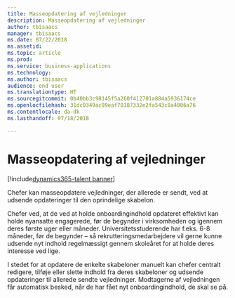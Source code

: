 ```yaml
---
title: Masseopdatering af vejledninger
description: Masseopdatering af vejledninger
author: tbisaacs
manager: tbisaacs
ms.date: 07/22/2018
ms.assetid: 
ms.topic: article
ms.prod: 
ms.service: business-applications
ms.technology: 
ms.author: tbisaacs
audience: end user
ms.translationtype: HT
ms.sourcegitcommit: 0b40bb3c98145f5a260f412701a884a5936174ce
ms.openlocfilehash: 31dc0349ac89eaf78187332e2fa543c8a4006a76
ms.contentlocale: da-dk
ms.lasthandoff: 07/18/2018

---
```

#  <a name="bulk-update-guides"></a>Masseopdatering af vejledninger

[!include[dynamics365-talent banner](../../includes/dynamics365-talent.md)]





Chefer kan masseopdatere vejledninger, der allerede er sendt, ved at udsende opdateringer til den oprindelige skabelon.

Chefer ved, at de ved at holde onboardingindhold opdateret effektivt kan holde nyansatte engagerede, før de begynder i virksomheden og igennem deres første uger eller måneder. Universitetsstuderende har f.eks. 6-8 måneder, før de begynder – så rekrutteringsmedarbejdere vil gerne kunne udsende nyt indhold regelmæssigt gennem skoleåret for at holde deres interesse ved lige.

I stedet for at opdatere de enkelte skabeloner manuelt kan chefer centralt redigere, tilføje eller slette indhold fra deres skabeloner og udsende opdateringer til allerede sendte vejledninger. Modtagerne af vejledningen får automatisk besked, når de har fået nyt onboardingindhold, de skal se på. 

<!--
## Who uses this feature
All customers
## License required
Talent license 
## Development status
In development
## Target timeframe
* Public Preview: July
-->

